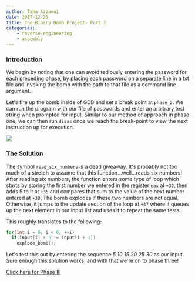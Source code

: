 ```yaml
---
author: Taha Azzaoui
date: 2017-12-25
title: The Binary Bomb Project- Part 2 
categories:
    - reverse-engineering
    - assembly
---
```


### Introduction

We begin by noting that one can avoid tediously entering the password
for each preceding phase, by placing each password on a separate line in
a txt file and invoking the bomb with the path to that file as a command
line argument.

Let's fire up the bomb inside of GDB and set a break point at
`phase_2`. We can run the program with our file of passwords and enter
an arbitrary test string when prompted for input. Similar to our method
of approach in phase one, we can then run `disas` once we reach the
break-point to view the next instruction up for execution.

![](/images/binary2_1.png)

### The Solution

The symbol `read_six_numbers` is a dead giveaway. It's probably not too
much of a stretch to assume that this function\...well\...reads six
numbers! After reading six numbers, the function enters some type of
loop which starts by storing the first number we entered in the register
`eax` at `+32`, then adds 5 to it at `+35` and compares that sum to the
value of the next number entered at `+38`. The bomb explodes if these
two numbers are not equal. Otherwise, it jumps to the update section of
the loop at `+47` where it queues up the next element in our input list
and uses it to repeat the same tests.

This roughly translates to the following:

~~~c
for(int i = 0; i < 6; ++i)
  if(input[i] + 5 != input[i + 1])
    explode_bomb();
~~~

Let's test this out by entering the sequence *5 10 15 20 25 30* as
our input. Sure enough this solution works, and with that we're on to
phase three!

[Click here for Phase III](https://azzaoui.org/blog/binary_bomb_3.html)
